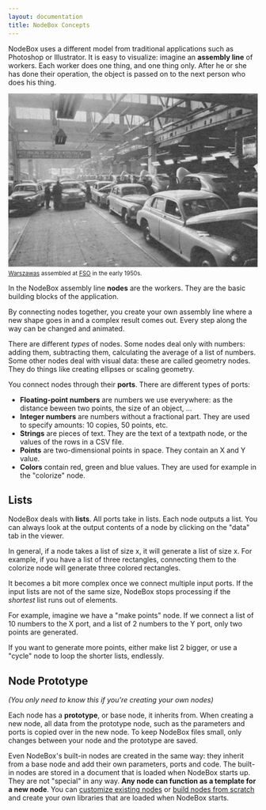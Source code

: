 ```yaml
---
layout: documentation
title: NodeBox Concepts
---
```


NodeBox uses a different model from traditional applications such as Photoshop or Illustrator. It is easy to visualize: imagine an **assembly line** of workers. Each worker does one thing, and one thing only. After he or she has done their operation, the object is passed on to the next person who does his thing.

![The FSO Assembly Line](/media/img/using/concepts-assembly-line.jpg)
<small><a href="http://en.wikipedia.org/wiki/Warszawa_(car)">Warszawas</a> assembled at <a href="http://en.wikipedia.org/wiki/Fabryka_Samochod%C3%B3w_Osobowych">FSO</a> in the early 1950s.</small>

In the NodeBox assembly line **nodes** are the workers. They are the basic building blocks of the application.

By connecting nodes together, you create your own assembly line where a new shape goes in and a complex result comes out. Every step along the way can be changed and animated.

There are different *types* of nodes. Some nodes deal only with numbers: adding them, subtracting them, calculating the average of a list of numbers. Some other nodes deal with visual data: these are called geometry nodes. They do things like creating ellipses or scaling geometry.

You connect nodes through their **ports**. There are different types of ports:

* **Floating-point numbers** are numbers we use everywhere: as the distance beween two points, the size of an object, ...
* **Integer numbers** are numbers without a fractional part. They are used to specify amounts: 10 copies, 50 points, etc.
* **Strings** are pieces of text. They are the text of a textpath node, or the values of the rows in a CSV file.
* **Points** are two-dimensional points in space. They contain an X and Y value.
* **Colors** contain red, green and blue values. They are used for example in the "colorize" node.

Lists
-----
NodeBox deals with **lists**. All ports take in lists. Each node outputs a list. You can always look at the output contents of a node by clicking on the "data" tab in the viewer.

In general, if a node takes a list of size x, it will generate a list of size x. For example, if you have a list of three rectangles, connecting them to the colorize node will generate three colored rectangles.

It becomes a bit more complex once we connect multiple input ports. If the input lists are not of the same size, NodeBox stops processing if the *shortest* list runs out of elements.

For example, imagine we have a "make points" node. If we connect a list of 10 numbers to the X port, and a list of 2 numbers to the Y port, only two points are generated.

If you want to generate more points, either make list 2 bigger, or use a "cycle" node to loop the shorter lists, endlessly.


Node Prototype
--------------
*(You only need to know this if you're creating your own nodes)*

Each node has a **prototype**, or base node, it inherits from. When creating a new node, all data from the prototype node, such as the parameters and ports is copied over in the new node. To keep NodeBox files small, only changes between your node and the prototype are saved.

Even NodeBox's built-in nodes are created in the same way: they inherit from a base node and add their own parameters, ports and code. The built-in nodes are stored in a document that is loaded when NodeBox starts up. They are not "special" in any way. **Any node can function as a template for a new node**. You can [customize existing nodes](metadata.html) or [build nodes from scratch](../advanced/programming-nodes.html) and create your own libraries that are loaded when NodeBox starts.
